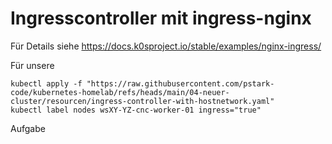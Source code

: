 # Ingresscontroller mit ingress-nginx

Für Details siehe https://docs.k0sproject.io/stable/examples/nginx-ingress/

Für unsere

```shell
kubectl apply -f "https://raw.githubusercontent.com/pstark-code/kubernetes-homelab/refs/heads/main/04-neuer-cluster/resourcen/ingress-controller-with-hostnetwork.yaml"
kubectl label nodes wsXY-YZ-cnc-worker-01 ingress="true"
```

Aufgabe 